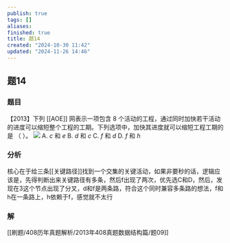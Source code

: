 ```yaml
---
publish: true
tags: []
aliases: 
finished: true
title: 题14
created: "2024-10-30 11:42"
updated: "2024-11-26 14:46"
---
```

## 题14
### 题目
【2013】下列 [[AOE]] 网表示一项包含 8 个活动的工程，通过同时加快若干活动的进度可以缩短整个工程的工期。下列选项中，加快其进度就可以缩短工程工期的是 （ ）。
![](https://img.hwenyi.tech/202411261733163.webp)
A. $c$ 和 $e$
B. $d$ 和 $c$
C. $f$ 和 $d$
D. $f$ 和 $h$
### 分析
核心在于给三条[[关键路径]]找到一个交集的关键活动，如果非要秒的话，逻辑应该是，先得判断出来关键路径有多条，然后f出现了两次，优先选C和D，然后，发现在3这个节点出现了分叉，d和f是两条路，符合这个同时兼容多条路的想法，f和h在一条路上，h依赖于f，感觉就不太行
### 解
[[刷题/408历年真题解析/2013年408真题数据结构篇/题09]]
